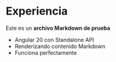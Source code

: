 # Experiencia

Este es un **archivo Markdown de prueba**

- Angular 20 con Standalone API
- Renderizando contenido Markdown
- Funciona perfectamente